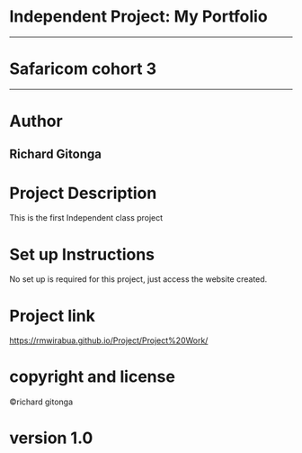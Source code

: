 # Independent Project: My Portfolio
---
# Safaricom cohort 3
---
# Author
Richard Gitonga
---
# Project Description
This is the first Independent class project

# Set up Instructions
No set up is required for this project, just access the website created.

# Project link
https://rmwirabua.github.io/Project/Project%20Work/
# copyright and license
©richard gitonga

# version 1.0
